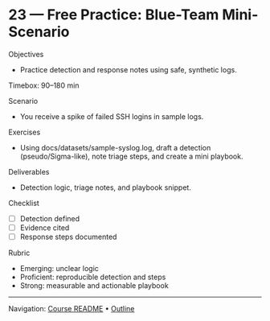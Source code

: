 # 23 — Free Practice: Blue-Team Mini-Scenario

Objectives
- Practice detection and response notes using safe, synthetic logs.

Timebox: 90–180 min

Scenario
- You receive a spike of failed SSH logins in sample logs.

Exercises
- Using docs/datasets/sample-syslog.log, draft a detection (pseudo/Sigma-like), note triage steps, and create a mini playbook.

Deliverables
- Detection logic, triage notes, and playbook snippet.

Checklist
- [ ] Detection defined
- [ ] Evidence cited
- [ ] Response steps documented

Rubric
- Emerging: unclear logic
- Proficient: reproducible detection and steps
- Strong: measurable and actionable playbook

---
Navigation: [Course README](../../README.md) • [Outline](../../docs/outline.md)